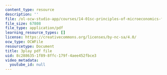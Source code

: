 ```yaml
---
content_type: resource
description: ''
file: /ol-ocw-studio-app/courses/14-01sc-principles-of-microeconomics-fall-2011/8c2886351f898ffc179f4aee452fbce3_zeU8i3pxX9g.pdf
file_size: 67808
file_type: application/pdf
learning_resource_types: []
license: https://creativecommons.org/licenses/by-nc-sa/4.0/
ocw_type: OCWFile
resourcetype: Document
title: 3play pdf file
uid: 8c288635-1f89-8ffc-179f-4aee452fbce3
video_metadata:
  youtube_id: null
---
```

